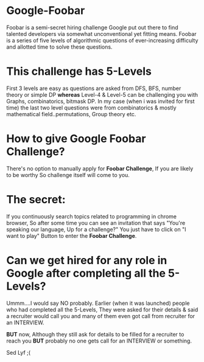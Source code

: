 # Google-Foobar
Foobar is a semi-secret hiring challenge Google put out there to find talented developers via somewhat unconventional yet fitting means. Foobar is a series of five levels of algorithmic questions of ever-increasing difficulty and allotted time to solve these questions.

# This challenge has 5-Levels
First 3 levels are easy as questions are asked from DFS, BFS, number theory or simple DP **whereas** Level-4 & Level-5 can be challenging you with Graphs, combinatorics, bitmask DP. In my case (when i was invited for first time)  the last two level questions were from combinatorics & mostly mathematical field..permutations, Group theory etc.

# How to give Google Foobar Challenge?
There's no option to manually apply for **Foobar Challenge**, If you are likely to be worthy So challenge itself will come to you.

# The secret:
If you continuously search topics related to programming in chrome browser, So after some time you can see an invitation that says "You're speaking our language, Up for a challenge?"
You just have to click on "I want to play" Button to enter the **Foobar Challenge**.

# Can we get hired for any role in Google after completing all the 5-Levels?
Ummm....I would say NO probably.
Earlier (when it was launched) people who had completed all the 5-Levels, They were asked for their details  & said a recruiter would call you and many of them even got call from recruiter for an INTERVIEW.

**BUT** now, Although they still ask for details to be filled for a recruiter to reach you **BUT** probably no one gets call for an INTERVIEW or something.

Sed Lyf ;(

